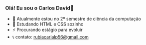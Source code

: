 ### Olá! Eu sou o Carlos David👋

- 🔭 Atualmente estou no 2º semestre de ciência da computação
- 🌱 Estudando HTML e CSS sozinho
- ⚡ Procurando estágio para evoluir
- 📞 contato: rubiacarlalp56@gmail.com
